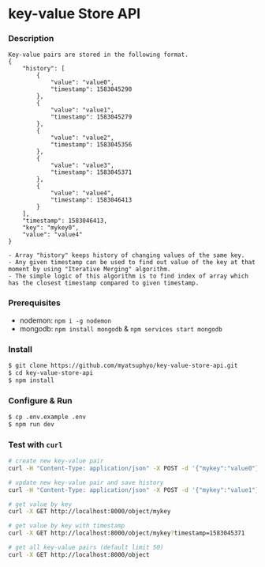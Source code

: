 # key-value Store API

### Description
    Key-value pairs are stored in the following format.
    {
        "history": [
            {
                "value": "value0",
                "timestamp": 1583045290
            },
            {
                "value": "value1",
                "timestamp": 1583045279
            },
            {
                "value": "value2",
                "timestamp": 1583045356
            },
            {
                "value": "value3",
                "timestamp": 1583045371
            },
            {
                "value": "value4",
                "timestamp": 1583046413
            }
        ],
        "timestamp": 1583046413,
        "key": "mykey0",
        "value": "value4"
    }

    - Array "history" keeps history of changing values of the same key. 
    - Any given timestamp can be used to find out value of the key at that moment by using "Iterative Merging" algorithm. 
    - The simple logic of this algorithm is to find index of array which has the closest timestamp compared to given timestamp.

### Prerequisites

- nodemon: `npm i -g nodemon`
- mongodb: `npm install mongodb` & `npm services start mongodb`

### Install

```bash
$ git clone https://github.com/myatsuphyo/key-value-store-api.git
$ cd key-value-store-api
$ npm install
```

### Configure & Run

```bash
$ cp .env.example .env
$ npm run dev
```

### Test with `curl`

```bash
# create new key-value pair
curl -H "Content-Type: application/json" -X POST -d '{"mykey":"value0"}' http://localhost:8000/object

# update new key-value pair and save history
curl -H "Content-Type: application/json" -X POST -d '{"mykey":"value1"}' http://localhost:8000/object

# get value by key
curl -X GET http://localhost:8000/object/mykey

# get value by key with timestamp
curl -X GET http://localhost:8000/object/mykey?timestamp=1583045371

# get all key-value pairs (default limit 50)
curl -X GET http://localhost:8000/object
```
